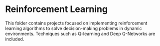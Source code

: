 # Reinforcement Learning

This folder contains projects focused on implementing reinforcement learning algorithms to solve decision-making problems in dynamic environments. Techniques such as Q-learning and Deep Q-Networks are included.
